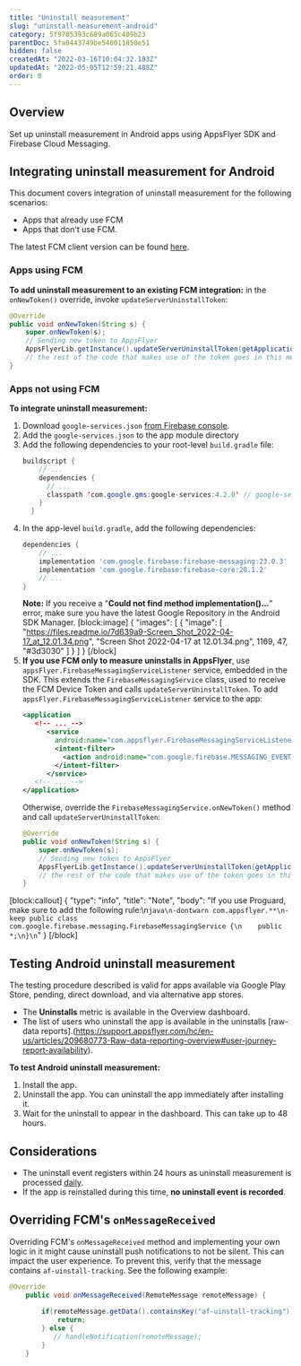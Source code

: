 ```yaml
---
title: "Uninstall measurement"
slug: "uninstall-measurement-android"
category: 5f9705393c689a065c409b23
parentDoc: 5fa0443749be540011850e51
hidden: false
createdAt: "2022-03-16T10:04:32.183Z"
updatedAt: "2022-05-05T12:59:21.488Z"
order: 8
---
```

## Overview
Set up uninstall measurement in Android apps using AppsFlyer SDK and Firebase Cloud Messaging.

## Integrating uninstall measurement for Android
This document covers integration of uninstall measurement for the following scenarios:
* Apps that already use FCM
* Apps that don't use FCM.

The latest FCM client version can be found [here](https://firebase.google.com/docs/cloud-messaging/android/client).

### Apps using FCM
**To add uninstall measurement to an existing FCM integration:**
in the `onNewToken()` override, invoke `updateServerUninstallToken`:
``` java
@Override
public void onNewToken(String s) {
    super.onNewToken(s);
    // Sending new token to AppsFlyer
    AppsFlyerLib.getInstance().updateServerUninstallToken(getApplicationContext(), s);
    // the rest of the code that makes use of the token goes in this method as well
}
```

### Apps not using FCM
**To integrate uninstall measurement:**
1. Download `google-services.json` [from Firebase console](https://support.google.com/firebase/answer/7015592).
2. Add the `google-services.json` to the app module directory
3. Add the following dependencies to your root-level `build.gradle` file:
    ``` java
    buildscript { 
        // ... 
        dependencies { 
          // ... 
          classpath 'com.google.gms:google-services:4.2.0' // google-services plugin 
        } 
      }
    ```
4. In the app-level `build.gradle`, add the following dependencies:
    ```groovy
    dependencies {
        // ...
        implementation 'com.google.firebase:firebase-messaging:23.0.3'
        implementation 'com.google.firebase:firebase-core:20.1.2'
        // ...
    }
   ```
   **Note:** If you receive a "**Could not find method implementation()...**" error, make sure you have the latest Google Repository in the Android SDK Manager.
[block:image]
{
  "images": [
    {
      "image": [
        "https://files.readme.io/7d639a9-Screen_Shot_2022-04-17_at_12.01.34.png",
        "Screen Shot 2022-04-17 at 12.01.34.png",
        1169,
        47,
        "#3d3030"
      ]
    }
  ]
}
[/block]
5. **If you use FCM only to measure uninstalls in AppsFlyer**, use `appsFlyer.FirebaseMessagingServiceListener` service, embedded in the SDK. This extends the `FirebaseMessagingService` class, used to receive the FCM Device Token and calls `updateServerUninstallToken`. To add `appsFlyer.FirebaseMessagingServiceListener` service to the app:
    ```xml
    <application
       <!-- ... -->
          <service
            android:name="com.appsflyer.FirebaseMessagingServiceListener">
            <intent-filter>
              <action android:name="com.google.firebase.MESSAGING_EVENT"/>
            </intent-filter>
          </service>
       <!-- ... -->
    </application>
    ```
    Otherwise, override the `FirebaseMessagingService.onNewToken()` method and call `updateServerUninstallToken`:
    ``` java
    @Override
    public void onNewToken(String s) {
        super.onNewToken(s);
        // Sending new token to AppsFlyer
        AppsFlyerLib.getInstance().updateServerUninstallToken(getApplicationContext(), s);
        // the rest of the code that makes use of the token goes in this method as well
    }
    ```
[block:callout]
{
  "type": "info",
  "title": "Note",
  "body": "If you use Proguard, make sure to add the following rule:\n```java\n-dontwarn com.appsflyer.**\n-keep public class com.google.firebase.messaging.FirebaseMessagingService {\n    public *;\n}\n```"
}
[/block]

## Testing Android uninstall measurement
The testing procedure described is valid for apps available via Google Play Store, pending, direct download, and via alternative app stores.
* The **Uninstalls** metric is available in the Overview dashboard.
* The list of users who uninstall the app is available in the uninstalls [raw-data reports].(https://support.appsflyer.com/hc/en-us/articles/209680773-Raw-data-reporting-overview#user-journey-report-availability).

**To test Android uninstall measurement:**
1. Install the app.
2. Uninstall the app. You can uninstall the app immediately after installing it.
3. Wait for the uninstall to appear in the dashboard. This can take up to 48 hours.

## Considerations
* The uninstall event registers within 24 hours as uninstall measurement is processed [daily](https://support.appsflyer.com/hc/en-us/articles/360000310629-Data-freshness-and-time-zone-support#data-freshness-types).
* If the app is reinstalled during this time, **no uninstall event is recorded**.

## Overriding FCM's `onMessageReceived`
Overriding FCM's `onMessageReceived` method and implementing your own logic
in it might cause uninstall push notifications to not be silent. This can impact the user experience. To prevent this, verify that the message contains `af-uinstall-tracking`. See the following example:
``` java
@Override
    public void onMessageReceived(RemoteMessage remoteMessage) {
        
        if(remoteMessage.getData().containsKey("af-uinstall-tracking")){ // "uinstall" is not a typo
            return;
        } else {
           // handleNotification(remoteMessage);
        }
    }
```